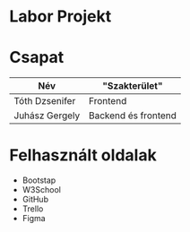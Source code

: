 Labor Projekt
=====
# Csapat

| Név              | "Szakterület"           
|------------------|----------------------|
| Tóth Dzsenifer   |  Frontend            |
| Juhász Gergely  |  Backend és frontend  |

# Felhasznált oldalak
- Bootstap
- W3School
- GitHub
- Trello
- Figma